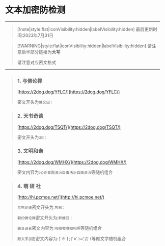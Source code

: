 # 文本加密防检测
----
>[!note|style:flat|iconVisibility:hidden|labelVisibility:hidden]
> 最后更新时间:2023年7月31日

>[!WARNING|style:flat|iconVisibility:hidden|labelVisibility:hidden]
> 请注意后半部分链接为**大写**
>
> 请注意对应密文格式
----

> ### 1. 与佛论禅
> [https://2dog.dog/YFLC/](https://2dog.dog/YFLC/)
>
> 密文开头为```佛又曰：```

> ### 2. 天书奇谈
> 
> [https://2dog.dog/TSQT/](https://2dog.dog/TSQT/)
> 
> 密文开头为:```曰：```

> ### 3. 文明和谐
> 
> [https://2dog.dog/WMHX/](https://2dog.dog/WMHX/)
> 
> 密文内容为:```公正爱国法治自由法治自由法治```等随机组合

> ### 4. 萌 研 社
> 
> [http://hi.pcmoe.net/](http://hi.pcmoe.net/)
> 
> ```与熊论道```密文开头为:```熊曰：```
> 
> ```新约佛论禅```密文开头为:```新佛曰：```
> 
> ```兽音译者```密文内容为:```呜嗷嗷嗷嗷呜啊```等随机组合
> 
> ```颜文字加密```密文内容为:```[ﾟΘﾟ];(ﾟoﾟ)=(ﾟДﾟ)```等颜文字随机组合